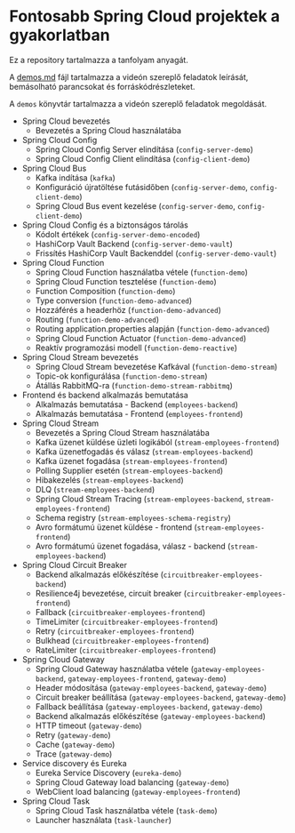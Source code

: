 # Fontosabb Spring Cloud projektek a gyakorlatban

Ez a repository tartalmazza a tanfolyam anyagát.

A [demos.md](demos.md) fájl tartalmazza a videón szereplő feladatok leírását, bemásolható
parancsokat és forráskódrészleteket.

A `demos` könyvtár tartalmazza a videón szereplő feladatok megoldását.

* Spring Cloud bevezetés
    * Bevezetés a Spring Cloud használatába
* Spring Cloud Config
    * Spring Cloud Config Server elindítása (`config-server-demo`)
    * Spring Cloud Config Client elindítása (`config-client-demo`)
* Spring Cloud Bus
    * Kafka indítása (`kafka`)
    * Konfiguráció újratöltése futásidőben (`config-server-demo`, `config-client-demo`)
    * Spring Cloud Bus event kezelése (`config-server-demo`, `config-client-demo`)
* Spring Cloud Config és a biztonságos tárolás
    * Kódolt értékek (`config-server-demo-encoded`)
    * HashiCorp Vault Backend (`config-server-demo-vault`)
    * Frissítés HashiCorp Vault Backenddel (`config-server-demo-vault`)
* Spring Cloud Function
    * Spring Cloud Function használatba vétele (`function-demo`)
    * Spring Cloud Function tesztelése (`function-demo`)
    * Function Composition (`function-demo`)
    * Type conversion (`function-demo-advanced`)
    * Hozzáférés a headerhöz (`function-demo-advanced`)
    * Routing (`function-demo-advanced`)
    * Routing application.properties alapján (`function-demo-advanced`)
    * Spring Cloud Function Actuator (`function-demo-advanced`)
    * Reaktív programozási modell (`function-demo-reactive`)
* Spring Cloud Stream bevezetés
    * Spring Cloud Stream bevezetése Kafkával (`function-demo-stream`)
    * Topic-ok konfigurálása (`function-demo-stream`)
    * Átállás RabbitMQ-ra (`function-demo-stream-rabbitmq`)
* Frontend és backend alkalmazás bemutatása
    * Alkalmazás bemutatása - Backend (`employees-backend`)
    * Alkalmazás bemutatása - Frontend (`employees-frontend`)
* Spring Cloud Stream
    * Bevezetés a Spring Cloud Stream használatába
    * Kafka üzenet küldése üzleti logikából (`stream-employees-frontend`)
    * Kafka üzenetfogadás és válasz (`stream-employees-backend`)
    * Kafka üzenet fogadása (`stream-employees-frontend`)
    * Polling Supplier esetén (`stream-employees-backend`)
    * Hibakezelés (`stream-employees-backend`)
    * DLQ (`stream-employees-backend`)
    * Spring Cloud Stream Tracing (`stream-employees-backend`, `stream-employees-frontend`)
    * Schema registry (`stream-employees-schema-registry`)
    * Avro formátumú üzenet küldése - frontend (`stream-employees-frontend`)
    * Avro formátumú üzenet fogadása, válasz - backend (`stream-employees-backend`)
* Spring Cloud Circuit Breaker
    * Backend alkalmazás előkészítése (`circuitbreaker-employees-backend`)
    * Resilience4j bevezetése, circuit breaker (`circuitbreaker-employees-frontend`)
    * Fallback (`circuitbreaker-employees-frontend`)
    * TimeLimiter (`circuitbreaker-employees-frontend`)
    * Retry (`circuitbreaker-employees-frontend`)
    * Bulkhead (`circuitbreaker-employees-frontend`)
    * RateLimiter (`circuitbreaker-employees-frontend`)
* Spring Cloud Gateway
    * Spring Cloud Gateway használatba vétele (`gateway-employees-backend`, `gateway-employees-frontend`, `gateway-demo`)
    * Header módosítása (`gateway-employees-backend`, `gateway-demo`)
    * Circuit breaker beállítása (`gateway-employees-backend`, `gateway-demo`)
    * Fallback beállítása (`gateway-employees-backend`, `gateway-demo`)
    * Backend alkalmazás előkészítése (`gateway-employees-backend`)
    * HTTP timeout (`gateway-demo`)
    * Retry (`gateway-demo`)
    * Cache (`gateway-demo`)
    * Trace (`gateway-demo`)
* Service discovery és Eureka
    * Eureka Service Discovery (`eureka-demo`)
    * Spring Cloud Gateway load balancing (`gateway-demo`)
    * WebClient load balancing (`gateway-employees-frontend`)
* Spring Cloud Task
    * Spring Cloud Task használatba vétele (`task-demo`)
    * Launcher használata (`task-launcher`)
